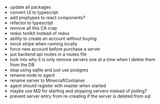 - update all packages
- convert UI to typescript
- add proptypes to react components?
- refactor to typescript
- remove all this CA crap
- redux toolkit instead of redux
- ability to create an account without buying
- mock stripe when running locally
- force new account before purchase a server
- put backend api routes in a routes file
- look into why it is only remove servers one at a time when I delete them from the DB
- stop using sqlite and just use postgres
- rename node to agent
- rename server to MinecraftContainer
- agent should register with master when started
- maybe use MQ for starting and stopping servers instead of polling?
- prevent server entry from re-creating if the server is deleted from sql
